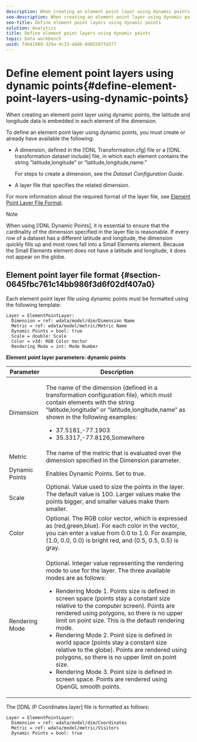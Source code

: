 ```yaml
---
description: When creating an element point layer using dynamic points, the latitude and longitude data is embedded in each element of the dimension.
seo-description: When creating an element point layer using dynamic points, the latitude and longitude data is embedded in each element of the dimension.
seo-title: Define element point layers using dynamic points
solution: Analytics
title: Define element point layers using dynamic points
topic: Data workbench
uuid: f4b41969-329a-4c33-a8db-8d85597fa577
---
```


# Define element point layers using dynamic points{#define-element-point-layers-using-dynamic-points}

When creating an element point layer using dynamic points, the latitude and longitude data is embedded in each element of the dimension.

To define an element point layer using dynamic points, you must create or already have available the following:

* A dimension, defined in the [!DNL Transformation.cfg] file or a [!DNL transformation dataset include] file, in which each element contains the string “latitude,longitude” or “latitude,longitude,name.”

  For steps to create a dimension, see the *Dataset Configuration Guide*. 

* A layer file that specifies the related dimension.

For more information about the required format of the layer file, see [Element Point Layer File Format](../../../../home/c-get-started/c-im-layers/c-elmt-pt-layers/c-elmt-pt-dyn-pts.md#section-0645fbc761c14bb986f3d6f02df407a0).

>[!NOTE]
>
>When using [!DNL Dynamic Points], it is essential to ensure that the cardinality of the dimension specified in the layer file is reasonable. If every row of a dataset has a different latitude and longitude, the dimension quickly fills up and most rows fall into a Small Elements element. Because the Small Elements element does not have a latitude and longitude, it does not appear on the globe.

## Element point layer file format {#section-0645fbc761c14bb986f3d6f02df407a0}

Each element point layer file using dynamic points must be formatted using the following template: 

```
Layer = ElementPointLayer:
  Dimension = ref: wdata/model/dim/Dimension Name
  Metric = ref: wdata/model/metric/Metric Name
  Dynamic Points = bool: true
  Scale = double: Scale
  Color = v3d: RGB Color Vector
  Rendering Mode = int: Mode Number
```

<table id="table_8756BDCC49F447C0855BA64BC0078A0C"> 
 <desc> 
  <b>Element point layer parameters: dynamic points </b> 
 </desc> 
 <thead> 
  <tr> 
   <th colname="col1" class="entry"> Parameter </th> 
   <th colname="col2" class="entry"> Description </th> 
  </tr> 
 </thead>
 <tbody> 
  <tr> 
   <td colname="col1"> Dimension </td> 
   <td colname="col2"> <p>The name of the dimension (defined in a transformation configuration file), which must contain elements with the string “latitude,longitude” or “latitude,longitude,name” as shown in the following examples: 
     <ul id="ul_CC12F05459C640F5AB3C295932B04F83"> 
      <li id="li_9023CFA04A0F407E9DF0E1A4D71BB18C">37.5181,-77.1903 </li> 
      <li id="li_F002AB3AB98049A4AF1588B51167C7FA">35.3317,-77.8126,Somewhere </li> 
     </ul> </p> </td> 
  </tr> 
  <tr> 
   <td colname="col1"> Metric </td> 
   <td colname="col2"> The name of the metric that is evaluated over the dimension specified in the Dimension parameter. </td> 
  </tr> 
  <tr> 
   <td colname="col1"> Dynamic Points </td> 
   <td colname="col2"> Enables Dynamic Points. Set to true. </td> 
  </tr> 
  <tr> 
   <td colname="col1"> Scale </td> 
   <td colname="col2"> Optional. Value used to size the points in the layer. The default value is 100. Larger values make the points bigger, and smaller values make them smaller. </td> 
  </tr> 
  <tr> 
   <td colname="col1"> Color </td> 
   <td colname="col2"> Optional. The RGB color vector, which is expressed as (red,green,blue). For each color in the vector, you can enter a value from 0.0 to 1.0. For example, (1.0, 0.0, 0.0) is bright red, and (0.5, 0.5, 0.5) is gray. </td> 
  </tr> 
  <tr> 
   <td colname="col1"> Rendering Mode </td> 
   <td colname="col2"> <p>Optional. Integer value representing the rendering mode to use for the layer. The three available modes are as follows: 
     <ul id="ul_C7A74B9B085741C8B7116E4F110DF830"> 
      <li id="li_75CC2BE35C594B6895F743A1967A2E07">Rendering Mode 1. Points size is defined in screen space (points stay a constant size relative to the computer screen). Points are rendered using polygons, so there is no upper limit on point size. This is the default rendering mode. </li> 
      <li id="li_5B19C5B0F59548E28DCE7F7CD319E210">Rendering Mode 2. Point size is defined in world space (points stay a constant size relative to the globe). Points are rendered using polygons, so there is no upper limit on point size. </li> 
      <li id="li_DF0C9AEFE82642C9BD5AEA79770D2896">Rendering Mode 3. Point size is defined in screen space. Points are rendered using OpenGL smooth points. </li> 
     </ul> </p> </td> 
  </tr> 
 </tbody> 
</table>

The [!DNL IP Coordinates.layer] file is formatted as follows: 

```
Layer = ElementPointLayer:
  Dimension = ref: wdata/model/dim/Coordinates
  Metric = ref: wdata/model/metric/Visitors
  Dynamic Points = bool: true
```

